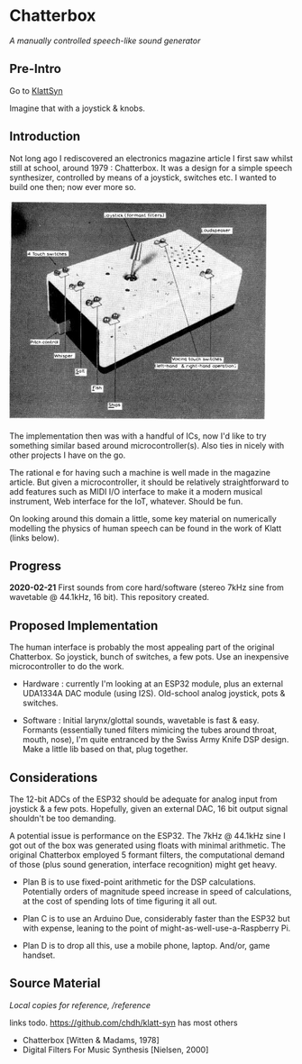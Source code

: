 # Chatterbox
*A manually controlled speech-like sound generator*

## Pre-Intro

Go to [KlattSyn](http://www.source-code.biz/klattSyn/)

Imagine that with a joystick & knobs.

## Introduction

Not long ago I rediscovered an electronics magazine article I first saw whilst still at school, around 1979 : Chatterbox. It was a design for a simple speech synthesizer, controlled by means of a joystick, switches etc. I wanted to build one then; now ever more so. 


![Original Chatterbox](https://github.com/danja/chatterbox/blob/master/reference/original-chatterbox.png "Original Chatterbox")

The implementation then was with a handful of ICs, now I'd like to try something similar based around microcontroller(s). Also ties in nicely with other projects I have on the go.

The rational e for having such a machine is well made in the magazine article. But given a microcontroller, it should be relatively straightforward to add features such as MIDI I/O interface to make it a modern musical instrument, Web interface for the IoT, whatever. Should be fun.

On looking around this domain a little, some key material on numerically modelling the physics of human speech can be found in the work of Klatt (links below).

## Progress

**2020-02-21** First sounds from core hard/software (stereo 7kHz sine from wavetable @ 44.1kHz, 16 bit). This repository created.

## Proposed Implementation    

The human interface is probably the most appealing part of the original Chatterbox. So joystick, bunch of switches, a few pots. Use an inexpensive microcontroller to do the work.

* Hardware : currently I'm looking at an ESP32 module, plus an external UDA1334A DAC module (using I2S). Old-school analog joystick, pots & switches. 

* Software : Initial larynx/glottal sounds, wavetable is fast & easy. Formants (essentially tuned filters mimicing the tubes around throat, mouth, nose), I'm quite entranced by the Swiss Army Knife DSP design. Make a little lib based on that, plug together. 

## Considerations
The 12-bit ADCs of the ESP32 should be adequate for analog input from joystick & a few pots. Hopefully, given an external DAC, 16 bit output signal shouldn't be too demanding. 

A potential issue is performance on the ESP32. The 7kHz @ 44.1kHz sine I got out of the box was generated using floats with minimal arithmetic. The original Chatterbox employed 5 formant filters, the computational demand of those (plus sound generation, interface recognition) might get heavy. 

* Plan B is to use fixed-point arithmetic for the DSP calculations. Potentially orders of magnitude speed increase in speed of calculations, at the cost of spending lots of time figuring it all out.

* Plan C is to use an Arduino Due, considerably faster than the ESP32 but with expense, leaning to the point of might-as-well-use-a-Raspberry Pi.

* Plan D is to drop all this, use a mobile phone, laptop. And/or, game handset.

## Source Material
*Local copies for reference, /reference*

links todo. https://github.com/chdh/klatt-syn has most others

* Chatterbox [Witten & Madams, 1978]
* Digital Filters For Music Synthesis [Nielsen, 2000]




